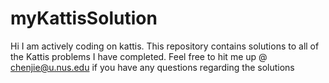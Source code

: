 # myKattisSolution

Hi I am actively coding on kattis. This repository contains solutions to all of the Kattis problems I have completed. Feel free to hit me up @ chenjie@u.nus.edu if you have any questions regarding the solutions
